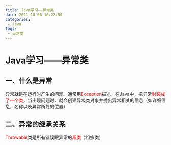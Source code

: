 ```yaml
---
title: Java学习——异常类
date: 2021-10-06 16:22:50
categories: 
 - Java
tags: 
 - 异常类
---
```


# Java学习——异常类

## 一、什么是异常

​	异常就是在运行时产生的问题。通常用<font color='red'>Exception</font>描述。在Java中，把异常<font color='red'>封装成了一个类</font>，当出现问题时，就会创建异常类对象并抛出异常相关的信息（如详细信息，名称以及异常所处的位置）

<!--more-->

## 二、异常的继承关系

​	<font color='red'>Throwable</font>类是所有错误跟异常的<font color='red'>超类</font>（祖宗类）

